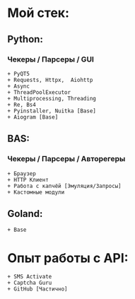 # Мой стек:

## Python:
### Чекеры / Парсеры / GUI        
    + PyQT5
    + Requests, Httpx,  Aiohttp
    + Async
    + ThreadPoolExecutor
    + Multiprocessing, Threading
    + Re, Bs4
    + Pyinstaller, Nuitka [Base]
    + Aiogram [Base]

## BAS:
### Чекеры / Парсеры / Авторегеры
    + Браузер
    + HTTP Клиент
    + Работа с капчёй [Эмуляция/Запросы]
    + Кастомные модули
  

## Goland:
    + Base



# Опыт работы с API:

    + SMS Activate
    + Captcha Guru
    + GitHub [Частично]
